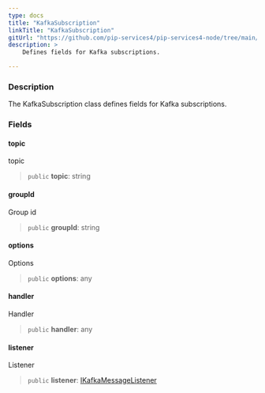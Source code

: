 ```yaml
---
type: docs
title: "KafkaSubscription"
linkTitle: "KafkaSubscription"
gitUrl: "https://github.com/pip-services4/pip-services4-node/tree/main/pip-services4-kafka-node"
description: >
    Defines fields for Kafka subscriptions.

---
```


### Description

The KafkaSubscription class defines fields for Kafka subscriptions.


### Fields

<span class="hide-title-link">

#### topic
topic
> `public` **topic**: string
#### groupId
Group id
> `public` **groupId**: string
#### options
Options
> `public` **options**: any
#### handler
Handler
> `public` **handler**: any
#### listener
Listener
> `public` **listener**: [IKafkaMessageListener](../ikafka_message_listener)

</span>
